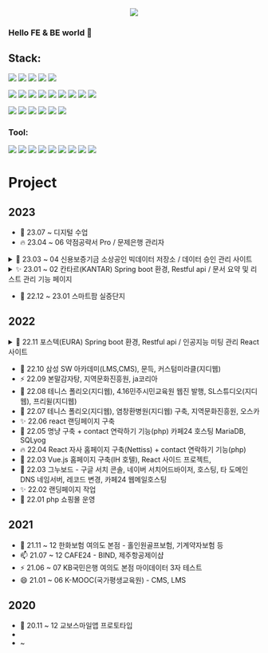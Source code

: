 

<!--

//주석 처리 시작

https://www.w3schools.com/charsets/ref_emoji.asp

**color000/color000** is a ✨ _special_ ✨ repository because its `README.md` (this file) appears on your GitHub profile.

Here are some ideas to get you started:

- 🔭 I’m currently working on ...
- 🌱 I’m currently learning ...
- 👯 I’m looking to collaborate on ...
- 🤔 I’m looking for help with ...
- 💬 Ask me about ...
- 📫 How to reach me: ...
- 😄 Pronouns: ...
- ⚡ Fun fact: ...🔥 최고의 이모티콘 ...
//주석 처리 끝-->

<div align="center">
<img src="https://capsule-render.vercel.app/api?type=waving&color=auto&height=300&section=header&text=DongHyun%20Moon&fontSize=90" />
</div>

### Hello FE & BE world 👋

## Stack: 

<img src="https://img.shields.io/badge/React-61DAFB?style=flat&logo=React&logoColor=white" /> <img src="https://img.shields.io/badge/TypeScript-3178C6?style=flat&logo=TypeScript&logoColor=white" /> <img src="https://img.shields.io/badge/reactquery-FF4154?style=flat&logo=react-query&logoColor=white" /> <img src="https://img.shields.io/badge/recoil-EF9421?style=flat&logo=recoil&logoColor=white" />
<img src="https://img.shields.io/badge/Vue.js-4FC08D?style=flat&logo=Vue.js&logoColor=white" />

<img src="https://img.shields.io/badge/HTML5-E34F26?style=flat&logo=HTML5&logoColor=white" /> <img src="https://img.shields.io/badge/CSS3-1572B6?style=flat&logo=CSS3&logoColor=white" />
<img src="https://img.shields.io/badge/Bootstrap-7952B3?style=flat&logo=Bootstrap&logoColor=white" />
<img src="https://img.shields.io/badge/Sass-CC6699?style=flat&logo=Sass&logoColor=white" />
<img src="https://img.shields.io/badge/JavaScript-F7DF1E?style=flat&logo=JavaScript&logoColor=white" />
<img src="https://img.shields.io/badge/jQuery-0769AD?style=flat&logo=jQuery&logoColor=white" />
<img src="https://img.shields.io/badge/Swiper-6332F6?style=flat&logo=Swiper&logoColor=white" /> <img src="https://img.shields.io/badge/Npm-CB3837?style=flat&logo=Npm&logoColor=white" /> <img src="https://img.shields.io/badge/Yarn-2C8EBB?style=flat&logo=Yarn&logoColor=white" />

<img src="https://img.shields.io/badge/PHP-777BB4?style=flat&logo=PHP&logoColor=white" /> <img src="https://img.shields.io/badge/CodeIgniter-EF4223?style=flat&logo=CodeIgniter&logoColor=white" /> <img src="https://img.shields.io/badge/phpMyAdmin-6C78AF?style=flat&logo=phpMyAdmin&logoColor=white" /> <img src="https://img.shields.io/badge/XAMPP-FB7A24?style=flat&logo=XAMPP&logoColor=white" /> <img src="https://img.shields.io/badge/Apache-D22128?style=flat&logo=Apache&logoColor=white" />
<img src="https://img.shields.io/badge/MySql-4479A1?style=flat&logo=MySql&logoColor=white" />

### Tool: 
<img src="https://img.shields.io/badge/GitHub-181717?style=flat&logo=GitHub&logoColor=white" /> <img src="https://img.shields.io/badge/IntelliJIDEA-000000?style=flat&logo=IntelliJIDEA&logoColor=white" /> 
<img src="https://img.shields.io/badge/PhpStorm-000000?style=flat&logo=PhpStorm&logoColor=white" /> <img src="https://img.shields.io/badge/VisualStudioCode-007ACC?style=flat&logo=VisualStudioCode&logoColor=white" />
<img src="https://img.shields.io/badge/Figma-F24E1E?style=flat&logo=Figma&logoColor=white" />
<img src="https://img.shields.io/badge/AdobePhotoshop-31A8FF?style=flat&logo=AdobePhotoshop&logoColor=white" />
<img src="https://img.shields.io/badge/AdobeXd-FF61F6?style=flat&logo=AdobeXd&logoColor=white" />
<img src="https://img.shields.io/badge/Notion-000000?style=flat&logo=Notion&logoColor=white" />
<img src="https://img.shields.io/badge/Slack-4A154B?style=flat&logo=Slack&logoColor=white" />

# Project

## 2023

- 🌱 23.07 ~ 디지털 수업
- 🔥 23.04 ~ 06 약점공략서 Pro / 문제은행 관리자

<details>
<summary>🤔 23.03 ~ 04 신용보증기금 소상공인 빅데이터 저장소 / 데이터 승인 관리 사이트 </summary>
    
   > <sub style="color: lightgray;"> - 회원 관련 전반적인 기능 (로그인, 로그아웃, 회원가입, 회원탈퇴 등)<br/>
    - 데이터 분석실 예약<br/>
    - 가상화 시스템 예약<br/>
    - 공지사항, 문의사항, 자주묻는 질문 등 게시판 리스트<br/>
    - 해당 기능들에 대한 관리자 페이지
    </sub>
    
</details>

<details>
<summary>✨ 23.01 ~ 02 칸타르(KANTAR) Spring boot 환경, Restful api / 문서 요약 및 리스트 관리 기능 페이지</summary>
    
   > <sub style="color: lightgray;"> - 전체 리스트 내에 선택된 값에 따라 리스트를 랜더링 해주는 필터 기능<br/>
    - 필터 프리셋 저장<br/>
    - 필터 프리셋 불러오기<br/>
    - 체크된 필터 기준으로 리포트 생성<br/>
    - 리포트 개수에 따라 링크 이동 방식 분기 처리<br/>
    - api 파일 다운로드<br/>
    - 사용량 통계<br/>
    - 멤버 관리<br/>
    - 워드 클라우드<br/>
    - 공통 모달<br/>
    - 비밀번호 표시 눈가림 기능<br/>
    - 파일 업로드 드래그앤 드롭 기능<br/>
    - 업로드한 파일 확인<br/>
    - 체크박스 선택 후 선택된 개수 값 반환 기능<br/>
    - 로그인<br/>
    - 비밀번호 재설정<br/>
    - 토스트 알림
    </sub>
    
</details>

- 🌈 22.12 ~ 23.01 스마트팜 실증단지 

## 2022
<details>
<summary>🌱 22.11 포스텍(EURA) Spring boot 환경, Restful api / 인공지능 미팅 관리 React 사이트 </summary>
    
   > <sub style="color: lightgray;"> - 회원가입, 
    - 로그인<br/>
    - 자동로그인<br/>
    - 비밀번호 찾기<br/>
    - 회원가입시 이메일 중복체크<br/>
    - 프로필 및 편집<br/>
    - 레이아웃 분리<br/>
    - 프로젝트 설치<br/> 
    - Axios로 api처리<br/>
    - 이메일 인증 파라미터 확인 후 api 전송 처리<br/>
    - 발급된 쿠키로 쿠키 확인 처리하여 라우터로 로그인 분기 처리<br/>
    - 비로그인시 화면 처리<br/>
    - 404페이지 처리<br/>
    - 다중 파일 업로드<br/>
    - 개인화 작업<br/>
    - 날짜관련 정보 상태관리 api 전송<br/>
    - 시작날짜와 종료날짜 사이에 특정요일이 몇개 있는지 계산<br/>
    - 시작날짜와 종료날짜 사이에 격주단위로(1주 세고 1주 건너뛰고) 특정요일이 몇개 있는지 계산<br/>
    - 체크박스가 1개만 체크 되어있으면 해당 체크박스 disabled, 2개 이상이면 해제<br/>
    - 시작날짜와 종료날짜 사이에 특정 날짜(예를들어 12일)이 몇개 있는지 확인<br/>
    - 같은 모달로 생성, 수정, 삭제 같이 쓰기 등</sub>
    
</details>

- 🌈 22.10 삼성 SW 아카데미(LMS,CMS), 문득, 커스텀미라클(지디웹)
- ⚡ 22.09 본말감자탕, 지역문화진흥원, ja코리아
- 🤔 22.08 테니스 폴리오(지디웹), 4.16민주시민교육원 웹진 발행, SL스튜디오(지디웹), 프리윌(지디웹)
- 💬 22.07 테니스 폴리오(지디웹), 염창환병원(지디웹) 구축, 지역문화진흥원, 오스카
- ✨ 22.06 react 랜딩페이지 구축
- 🌱 22.05 명냥 구축 + contact 연락하기 기능(php) 카페24 호스팅 MariaDB, SQLyog
- 🔥 22.04 React 자사 홈페이지 구축(Nettiss) + contact 연락하기 기능(php)
- 🚀 22.03 Vue.js 홈페이지 구축(IH 호텔), React 사이드 프로젝트, 
- 🌈 22.03 그누보드 - 구글 서치 콘솔, 네이버 서치어드바이저, 호스팅, 타 도메인 DNS 네임서버, 레코드 변경, 카페24 웹메일호스팅
- ✨ 22.02 랜딩페이지 작업
- 🌻 22.01 php 쇼핑몰 운영

## 2021

- 💬 21.11 ~ 12 한화보험 여의도 본점 - 홀인원골프보험, 기계약자보험 등
- 📫 21.07 ~ 12 CAFE24 - BIND, 제주항공제이샵
- ⚡ 21.06 ~ 07 KB국민은행 여의도 본점 마이데이터 3자 테스트
- 😄 21.01 ~ 06 K-MOOC(국가평생교육원) - CMS, LMS

## 2020

- 🌱 20.11 ~ 12 교보스마일앱 프로토타입
-
- ~



